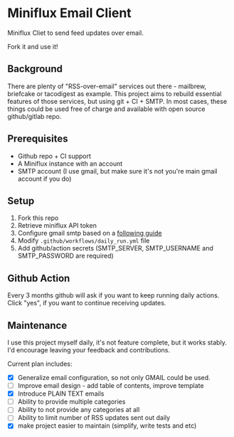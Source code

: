 # Miniflux Email Client
Miniflux Cliet to send feed updates over email.

Fork it and use it!

## Background
There are plenty of "RSS-over-email" services out there - mailbrew, briefcake or tacodigest as example. This project aims to rebuild essential features of those services, but using git + CI + SMTP. In most cases, these things could be used free of charge and available with open source github/gitlab repo.

## Prerequisites
- Github repo + CI support
- A Miniflux instance with an account
- SMTP account (I use gmail, but make sure it's not you're main gmail account if you do)

## Setup
1. Fork this repo
2. Retrieve miniflux API token
3. Configure gmail smtp based on a [following guide](https://community.cloudflare.com/t/solved-how-to-use-gmail-smtp-to-send-from-an-email-address-which-uses-cloudflare-email-routing/382769/2)
4. Modify `.github/workflows/daily_run.yml` file
5. Add github/action secrets (SMTP_SERVER, SMTP_USERNAME and SMTP_PASSWORD are required)

## Github Action
Every 3 months github will ask if you want to keep running daily actions. Click "yes", if you want to continue receiving updates.

## Maintenance
I use this project myself daily, it's not feature complete, but it works stably. I'd encourage leaving your feedback and contributions.

Current plan includes:
- [x] Generalize email configuration, so not only GMAIL could be used.
- [ ] Improve email design - add table of contents, improve template
- [x] Introduce PLAIN TEXT emails
- [ ] Ability to provide multiple categories
- [ ] Ability to not provide any categories at all
- [ ] Ability to limit number of RSS updates sent out daily
- [x] make project easier to maintain (simplify, write tests and etc)
